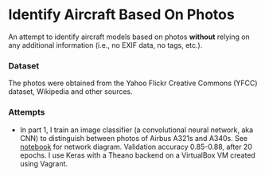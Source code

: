 # Identify Aircraft Based On Photos

An attempt to identify aircraft models based on photos **without** relying on any additional information (i.e., no EXIF data, no tags, etc.). 

### Dataset
The photos were obtained from the Yahoo Flickr Creative Commons (YFCC) dataset, Wikipedia and other sources.

### Attempts

- In part 1, I train an image classifier (a convolutional neural network, aka CNN) to distinguish between photos of Airbus A321s and A340s. See [notebook](id_aircraft_script_1.ipynb) for network diagram. Validation accuracy 0.85-0.88, after 20 epochs. I use Keras with a Theano backend on a VirtualBox VM created using Vagrant.
